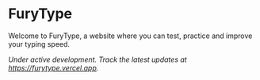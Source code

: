 # FuryType
Welcome to FuryType, a website where you can test, practice and improve your typing speed.

*Under active development. Track the latest updates at https://furytype.vercel.app.*
